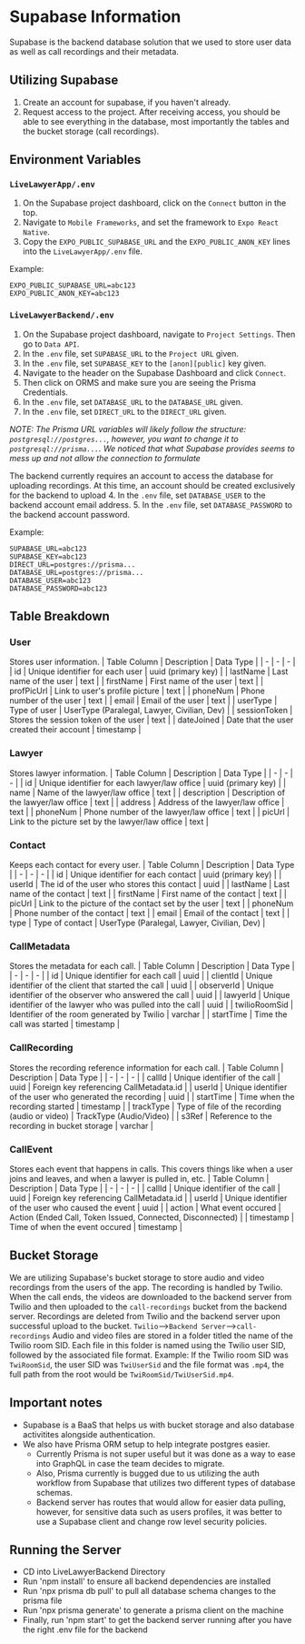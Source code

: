 # Supabase Information

Supabase is the backend database solution that we used to store user data as well as call recordings and their metadata. 

## Utilizing Supabase
1. Create an account for supabase, if you haven't already.
2. Request access to the project.
After receiving access, you should be able to see everything in the database, most importantly the tables and the bucket storage (call recordings).

## Environment Variables
### `LiveLawyerApp/.env`
1. On the Supabase project dashboard, click on the `Connect` button in the top.
2. Navigate to `Mobile Frameworks`, and set the framework to `Expo React Native`.
3. Copy the `EXPO_PUBLIC_SUPABASE_URL` and the `EXPO_PUBLIC_ANON_KEY` lines into the `LiveLawyerApp/.env` file.

Example:
```env
EXPO_PUBLIC_SUPABASE_URL=abc123
EXPO_PUBLIC_ANON_KEY=abc123
```

### `LiveLawyerBackend/.env`
1. On the Supabase project dashboard, navigate to `Project Settings`. Then go to `Data API`.
2. In the `.env` file, set `SUPABASE_URL` to the `Project URL` given.
3. In the `.env` file, set `SUPABASE_KEY` to the `[anon][public]` key given.
4. Navigate to the header on the Supabase Dashboard and click `Connect`.
5. Then click on ORMS and make sure you are seeing the Prisma Credentials.
6. In the `.env` file, set `DATABASE_URL` to the `DATABASE_URL` given.
7. In the `.env` file, set `DIRECT_URL` to the `DIRECT_URL` given.

*NOTE: The Prisma URL variables will likely follow the structure: `postgresql://postgres...`, however, you want to change it to `postgresql://prisma...`. We noticed that what Supabase provides seems to mess up and not allow the connection to formulate*

The backend currently requires an account to access the database for uploading recordings. At this time, an account should be created exclusively for the backend to upload
4. In the `.env` file, set `DATABASE_USER` to the backend account email address.
5. In the `.env` file, set `DATABASE_PASSWORD` to the backend account password.

Example:
```env
SUPABASE_URL=abc123
SUPABASE_KEY=abc123
DIRECT_URL=postgres://prisma...
DATABASE_URL=postgres://prisma...
DATABASE_USER=abc123
DATABASE_PASSWORD=abc123
```

## Table Breakdown
### User
Stores user information.
| Table Column | Description | Data Type |
| - | - | - |
| id | Unique identifier for each user | uuid (primary key) |
| lastName | Last name of the user | text |
| firstName | First name of the user | text |
| profPicUrl | Link to user's profile picture | text |
| phoneNum | Phone number of the user | text |
| email | Email of the user | text |
| userType | Type of user | UserType (Paralegal, Lawyer, Civilian, Dev) |
| sessionToken | Stores the session token of the user | text |
| dateJoined | Date that the user created their account | timestamp |

### Lawyer
Stores lawyer information.
| Table Column | Description | Data Type |
| - | - | - |
| id | Unique identifier for each lawyer/law office | uuid (primary key) |
| name | Name of the lawyer/law office | text |
| description | Description of the lawyer/law office | text |
| address | Address of the lawyer/law office | text |
| phoneNum | Phone number of the lawyer/law office | text |
| picUrl | Link to the picture set by the lawyer/law office | text |

### Contact
Keeps each contact for every user.
| Table Column | Description | Data Type |
| - | - | - |
| id | Unique identifier for each contact | uuid (primary key) |
| userId | The id of the user who stores this contact | uuid |
| lastName | Last name of the contact | text |
| firstName | First name of the contact | text |
| picUrl | Link to the picture of the contact set by the user | text |
| phoneNum | Phone number of the contact | text |
| email | Email of the contact | text |
| type | Type of contact | UserType (Paralegal, Lawyer, Civilian, Dev) |

### CallMetadata
Stores the metadata for each call.
| Table Column | Description | Data Type |
| - | - | - |
| id | Unique identifier for each call | uuid  |
| clientId | Unique identifier of the client that started the call | uuid |
| observerId | Unique identifier of the observer who answered the call | uuid |
| lawyerId | Unique identifier of the lawyer who was pulled into the call | uuid |
| twilioRoomSid | Identifier of the room generated by Twilio | varchar |
| startTime | Time the call was started | timestamp |

### CallRecording
Stores the recording reference information for each call.
| Table Column | Description | Data Type |
| - | - | - |
| callId | Unique identifier of the call | uuid | Foreign key referencing CallMetadata.id |
| userId | Unique identifier of the user who generated the recording | uuid |
| startTime | Time when the recording started | timestamp |
| trackType | Type of file of the recording (audio or video) | TrackType (Audio/Video) |
| s3Ref | Reference to the recording in bucket storage | varchar |

### CallEvent
Stores each event that happens in calls. This covers things like when a user joins and leaves, and when a lawyer is pulled in, etc.
| Table Column | Description | Data Type |
| - | - | - |
| callId | Unique identifier of the call | uuid | Foreign key referencing CallMetadata.id |
| userId | Unique identifier of the user who caused the event | uuid |
| action | What event occured | Action (Ended Call, Token Issued, Connected, Disconnected) |
| timestamp | Time of when the event occured | timestamp |

## Bucket Storage
We are utilizing Supabase's bucket storage to store audio and video recordings from the users of the app. The recording is handled by Twilio. When the call ends, the videos are downloaded to the backend server from Twilio and then uploaded to the `call-recordings` bucket from the backend server. Recordings are deleted from Twilio and the backend server upon successful upload to the bucket. 
`Twilio`-->`Backend Server`-->`call-recordings`
Audio and video files are stored in a folder titled the name of the Twilio room SID. Each file in this folder is named using the Twilio user SID, followed by the associated file format. 
Example: If the Twilio room SID was `TwiRoomSid`, the user SID was `TwiUserSid` and the file format was `.mp4`, the full path from the root would be `TwiRoomSid/TwiUserSid.mp4`.

## Important notes
* Supabase is a BaaS that helps us with bucket storage and also database activitites alongside authentication.
* We also have Prisma ORM setup to help integrate postgres easier.
    * Currently Prisma is not super useful but it was done as a way to ease into GraphQL in case the team decides to migrate.
    * Also, Prisma currently is bugged due to us utilizing the auth workflow from Supabase that utilizes two different types of database schemas.
    * Backend server has routes that would allow for easier data pulling, however, for sensitive data such as users profiles, it was better to use a Supabase client and change row level security policies.

## Running the Server
* CD into LiveLawyerBackend Directory 
* Run 'npm install' to ensure all backend dependencies are installed
* Run 'npx prisma db pull' to pull all database schema changes to the prisma file
* Run 'npx prisma generate' to generate a prisma client on the machine
* Finally, run 'npm start' to get the backend server running after you have the right .env file for the backend
